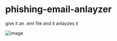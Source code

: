 # phishing-email-anlayzer
give it an .eml file and it anlayzes it

![image](https://github.com/user-attachments/assets/a67658dd-2dc3-42fb-b05c-9b46a4dd19a0)
